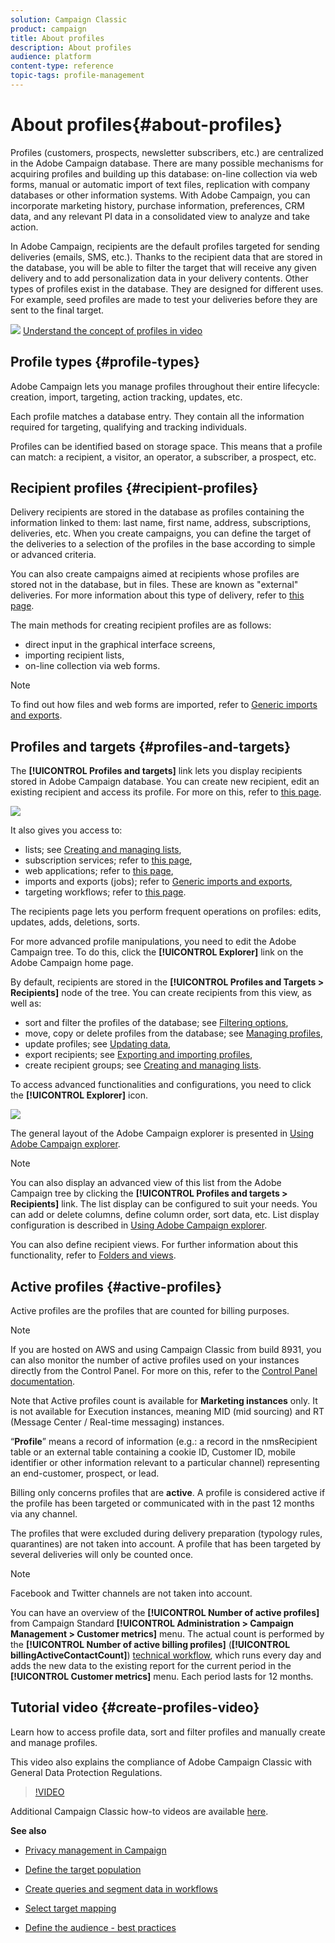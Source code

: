 ```yaml
---
solution: Campaign Classic
product: campaign
title: About profiles
description: About profiles
audience: platform
content-type: reference
topic-tags: profile-management
---
```


# About profiles{#about-profiles}

Profiles (customers, prospects, newsletter subscribers, etc.) are centralized in the Adobe Campaign database. There are many possible mechanisms for acquiring profiles and building up this database: on-line collection via web forms, manual or automatic import of text files, replication with company databases or other information systems. With Adobe Campaign, you can incorporate marketing history, purchase information, preferences, CRM data, and any relevant PI data in a consolidated view to analyze and take action.

In Adobe Campaign, recipients are the default profiles targeted for sending deliveries (emails, SMS, etc.). Thanks to the recipient data that are stored in the database, you will be able to filter the target that will receive any given delivery and to add personalization data in your delivery contents. Other types of profiles exist in the database. They are designed for different uses. For example, seed profiles are made to test your deliveries before they are sent to the final target.

![](assets/do-not-localize/how-to-video.png) [Understand the concept of profiles in video](#create-profiles-video)

## Profile types {#profile-types}

Adobe Campaign lets you manage profiles throughout their entire lifecycle: creation, import, targeting, action tracking, updates, etc.

Each profile matches a database entry. They contain all the information required for targeting, qualifying and tracking individuals.

Profiles can be identified based on storage space. This means that a profile can match: a recipient, a visitor, an operator, a subscriber, a prospect, etc.

## Recipient profiles {#recipient-profiles}

Delivery recipients are stored in the database as profiles containing the information linked to them: last name, first name, address, subscriptions, deliveries, etc. When you create campaigns, you can define the target of the deliveries to a selection of the profiles in the base according to simple or advanced criteria.

You can also create campaigns aimed at recipients whose profiles are stored not in the database, but in files. These are known as "external" deliveries. For more information about this type of delivery, refer to [this page](../../delivery/using/steps-defining-the-target-population.md#selecting-external-recipients).

The main methods for creating recipient profiles are as follows:

* direct input in the graphical interface screens,
* importing recipient lists,
* on-line collection via web forms.

>[!NOTE]
>
>To find out how files and web forms are imported, refer to [Generic imports and exports](../../platform/using/get-started-data-import-export.md).

## Profiles and targets {#profiles-and-targets}

The **[!UICONTROL Profiles and targets]** link lets you display recipients stored in Adobe Campaign database. You can create new recipient, edit an existing recipient and access its profile. For more on this, refer to [this page](../../platform/using/editing-a-profile.md).

![](assets/d_ncs_user_interface_target_link.png)

It also gives you access to:

* lists; see [Creating and managing lists](../../platform/using/creating-and-managing-lists.md),
* subscription services; refer to [this page](../../delivery/using/managing-subscriptions.md),
* web applications; refer to [this page](../../web/using/about-web-applications.md),
* imports and exports (jobs); refer to [Generic imports and exports](../../platform/using/about-generic-imports-exports.md),
* targeting workflows; refer to [this page](../../workflow/using/building-a-workflow.md#implementation-steps-).

The recipients page lets you perform frequent operations on profiles: edits, updates, adds, deletions, sorts.

For more advanced profile manipulations, you need to edit the Adobe Campaign tree. To do this, click the **[!UICONTROL Explorer]** link on the Adobe Campaign home page.

By default, recipients are stored in the **[!UICONTROL Profiles and Targets > Recipients]** node of the tree. You can create recipients from this view, as well as:

* sort and filter the profiles of the database; see [Filtering options](../../platform/using/filtering-options.md),
* move, copy or delete profiles from the database; see [Managing profiles](../../platform/using/managing-profiles.md),
* update profiles; see [Updating data](../../platform/using/updating-data.md),
* export recipients; see [Exporting and importing profiles](../../platform/using/exporting-and-importing-profiles.md),
* create recipient groups; see [Creating and managing lists](../../platform/using/creating-and-managing-lists.md).

To access advanced functionalities and configurations, you need to click the **[!UICONTROL Explorer]** icon. 

![](assets/d_ncs_user_interface01.png)

The general layout of the Adobe Campaign explorer is presented in [Using Adobe Campaign explorer](../../platform/using/adobe-campaign-workspace.md#using-adobe-campaign-explorer).

>[!NOTE]
>
>You can also display an advanced view of this list from the Adobe Campaign tree by clicking the **[!UICONTROL Profiles and targets > Recipients]** link. The list display can be configured to suit your needs. You can add or delete columns, define column order, sort data, etc. List display configuration is described in [Using Adobe Campaign explorer](../../platform/using/adobe-campaign-workspace.md#using-adobe-campaign-explorer).  
>
>You can also define recipient views. For further information about this functionality, refer to [Folders and views](../../platform/using/access-management-folders.md).

## Active profiles {#active-profiles}

Active profiles are the profiles that are counted for billing purposes.

>[!NOTE]
>
>If you are hosted on AWS and using Campaign Classic from build 8931, you can also monitor the number of active profiles used on your instances directly from the Control Panel. For more on this, refer to the [Control Panel documentation](https://docs.adobe.com/content/help/en/control-panel/using/performance-monitoring/active-profiles-monitoring.html).
>
>Note that Active profiles count is available for **Marketing instances** only. It is not available for Execution instances, meaning MID (mid sourcing) and RT (Message Center / Real-time messaging) instances.

“**Profile**” means a record of information (e.g.: a record in the nmsRecipient table or an external table containing a cookie ID, Customer ID, mobile identifier or other information relevant to a particular channel) representing an end-customer, prospect, or lead.

Billing only concerns profiles that are **active**. A profile is considered active if the profile has been targeted or communicated with in the past 12 months via any channel.

The profiles that were excluded during delivery preparation (typology rules, quarantines) are not taken into account. A profile that has been targeted by several deliveries will only be counted once.

>[!NOTE]
>
>Facebook and Twitter channels are not taken into account.

You can have an overview of the **[!UICONTROL Number of active profiles]** from Campaign Standard **[!UICONTROL Administration > Campaign Management > Customer metrics]** menu. The actual count is performed by the **[!UICONTROL Number of active billing profiles]** (**[!UICONTROL billingActiveContactCount]**) [technical workflow](../../workflow/using/about-technical-workflows.md), which runs every day and adds the new data to the existing report for the current period in the **[!UICONTROL Customer metrics]** menu. Each period lasts for 12 months.

## Tutorial video {#create-profiles-video}

Learn how to access profile data, sort and filter profiles and manually create and manage profiles.

This video also explains the compliance of Adobe Campaign Classic with General Data Protection Regulations. 

>[!VIDEO](https://video.tv.adobe.com/v/35611?quality=12)

Additional Campaign Classic how-to videos are available [here](https://experienceleague.adobe.com/docs/campaign-classic-learn/tutorials/overview.html).

**See also**

* [Privacy management in Campaign](https://helpx.adobe.com/campaign/kb/acc-privacy.html)

* [Define the target population](../../delivery/using/define-the-right-audience.md)

* [Create queries and segment data in workflows](../../workflow/using/targeting-data.md)

* [Select target mapping](../../delivery/using/selecting-a-target-mapping.md)

* [Define the audience - best practices](../../delivery/using/define-the-right-audience.md)
